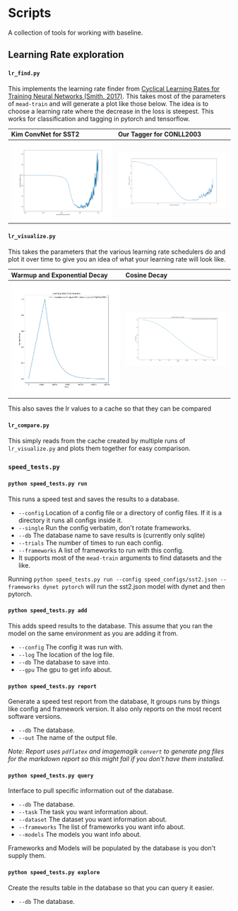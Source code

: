 # Scripts

A collection of tools for working with baseline.

## Learning Rate exploration

#### `lr_find.py`

This implements the learning rate finder from [Cyclical Learning Rates for Training Neural Networks (Smith, 2017)](https://arxiv.org/abs/1506.01186). This takes most of the parameters of `mead-train` and will generate a plot like those below. The idea is to choose a learning rate where the decrease in the loss is steepest. This works for classification and tagging in pytorch and tensorflow.

| Kim ConvNet for SST2 | Our Tagger for CONLL2003 |
|:-|:-|
|![image](images/LR_Finder.png)|![image](images/tagger_find.png)|

#### `lr_visualize.py`

This takes the parameters that the various learning rate schedulers do and plot it over time to give you an idea of what your learning rate will look like.

| Warmup and Exponential Decay | Cosine Decay |
|:-|:-|
|![image](images/ExampleLR.png)|![image](images/CosineLR.png)|

This also saves the lr values to a cache so that they can be compared

#### `lr_compare.py`

This simply reads from the cache created by multiple runs of `lr_visualize.py` and plots them together for easy comparison.

### `speed_tests.py`

#### `python speed_tests.py run`

This runs a speed test and saves the results to a database.

 * `--config` Location of a config file or a directory of config files. If it is a directory it runs all configs inside it.
 * `--single` Run the config verbatim, don't rotate frameworks.
 * `--db` The database name to save results is (currently only sqlite)
 * `--trials` The number of times to run each config.
 * `--frameworks` A list of frameworks to run with this config.
 * It supports most of the `mead-train` arguments to find datasets and the like.

Running `python speed_tests.py run --config speed_configs/sst2.json --frameworks dynet pytorch` will run the sst2.json model with dynet and then pytorch.

#### `python speed_tests.py add`

This adds speed results to the database. This assume that you ran the model on the same environment as you are adding it from.

 * `--config` The config it was run with.
 * `--log` The location of the log file.
 * `--db` The database to save into.
 * `--gpu` The gpu to get info about.


#### `python speed_tests.py report`

Generate a speed test report from the database, It groups runs by things like config and framework version. It also only reports on the most recent software versions.

 * `--db` The database.
 * `--out` The name of the output file.

_Note: Report uses `pdflatex` and imagemagik `convert` to generate png files for the markdown report so this might fail if you don't have them installed._

#### `python speed_tests.py query`

Interface to pull specific information out of the database.

 * `--db` The database.
 * `--task` The task you want information about.
 * `--dataset` The dataset you want information about.
 * `--frameworks` The list of frameworks you want info about.
 * `--models` The models you want info about.

Frameworks and Models will be populated by the database is you don't supply them.


#### `python speed_tests.py explore`

Create the results table in the database so that you can query it easier.

 * `--db` The database.
